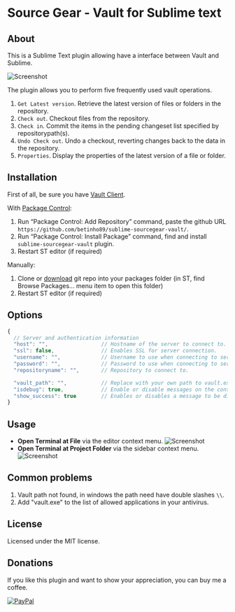 # Source Gear - Vault for Sublime text

## About

This is a Sublime Text plugin allowing have a interface between Vault and Sublime.

![Screenshot](http://betinho89.com/sublime-sourcegear-vault/plugin_sublime_vault.png)

The plugin allows you to perform five frequently used vault operations.
1. `Get Latest version`. Retrieve the latest version of files or folders in the repository.
2. `Check out`. Checkout files from the repository.
3. `Check in`. Commit the items in the pending changeset list specified by repositorypath(s).
4. `Undo Check out`. Undo a checkout, reverting changes back to the data in the repository.
5. `Properties`. Display the properties of the latest version of a file or folder.

## Installation

First of all, be sure you have [Vault Client](https://sourcegear.com/vault/downloads.html).

With [Package Control](http://wbond.net/sublime_packages/package_control):

1. Run “Package Control: Add Repository” command, paste the github URL `https://github.com/betinho89/sublime-sourcegear-vault/`.
2. Run “Package Control: Install Package” command, find and install `sublime-sourcegear-vault` plugin.
2. Restart ST editor (if required)

Manually:

1. Clone or [download](https://github.com/betinho89/sublime-sourcegear-vault/archive/master.zip) git repo into your packages folder (in ST, find Browse Packages... menu item to open this folder)
2. Restart ST editor (if required)

## Options

```javascript
{
  // Server and authentication information
  "host": "",                 // Hostname of the server to connect to.
  "ssl": false,               // Enables SSL for server connection.
  "username": "",             // Username to use when connecting to server.
  "password": "",             // Password to use when connecting to server.
  "repositoryname": "",       // Repository to connect to.

  "vault_path": "",           // Replace with your own path to vault.exe
  "isdebug": true,            // Enable or disable messages on the console
  "show_success": true        // Enables or disables a message to be displayed after each operation
}
```
## Usage

 - **Open Terminal at File** via the editor context menu.
![Screenshot](http://betinho89.com/sublime-sourcegear-vault/plugin_sublime_vault_context_file.jpg)
 - **Open Terminal at Project Folder** via the sidebar context menu.
![Screenshot](http://betinho89.com/sublime-sourcegear-vault/plugin_sublime_vault_context_sidebar.jpg)

## Common problems

1. Vault path not found, in windows the path need have double slashes `\\`.
2. Add "vault.exe" to the list of allowed applications in your antivirus.

## License

Licensed under the MIT license.

## Donations

If you like this plugin and want to show your appreciation, you can buy me a coffee.

[![PayPal](https://www.paypalobjects.com/es_XC/MX/i/btn/btn_donateCC_LG.gif)](https://www.paypal.com/cgi-bin/webscr?cmd=_s-xclick&hosted_button_id=5BMAPEVBX9SJJ)
